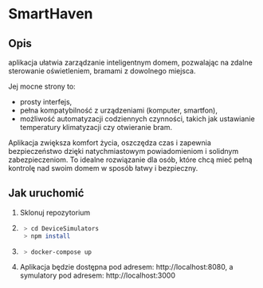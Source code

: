 # SmartHaven

## Opis

aplikacja ułatwia zarządzanie inteligentnym domem, pozwalając na zdalne sterowanie oświetleniem, bramami z dowolnego
miejsca.

Jej mocne strony to:

- prosty interfejs,
- pełna kompatybilność z urządzeniami (komputer, smartfon),
- możliwość automatyzacji codziennych czynności, takich jak ustawianie temperatury klimatyzacji czy otwieranie bram.

Aplikacja zwiększa komfort życia, oszczędza czas i zapewnia bezpieczeństwo dzięki natychmiastowym powiadomieniom i
solidnym zabezpieczeniom. To idealne rozwiązanie dla osób, które chcą mieć pełną kontrolę nad swoim domem w sposób łatwy
i bezpieczny.

## Jak uruchomić

1. Sklonuj repozytorium
2. ```bash
    > cd DeviceSimulators
    > npm install
    ```
2. ```bash
    > docker-compose up
    ```
3. Aplikacja będzie dostępna pod adresem: http://localhost:8080, a symulatory pod adresem: http://localhost:3000